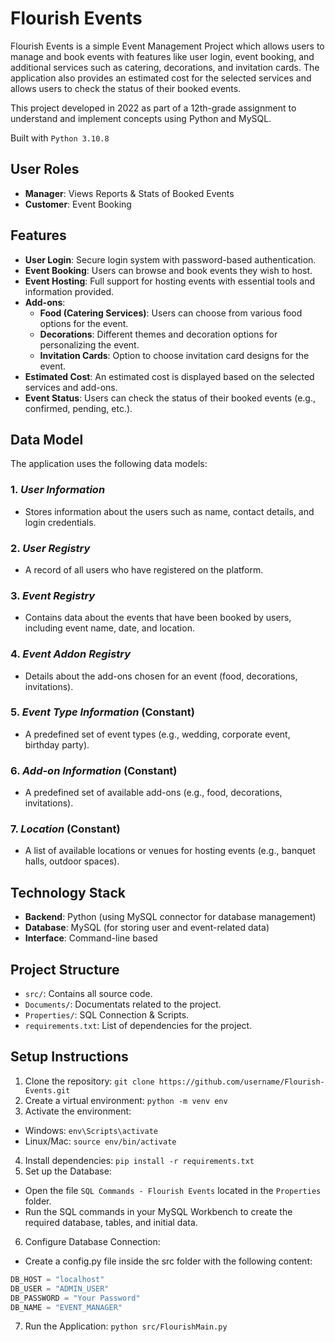 # Flourish Events

Flourish Events is a simple Event Management Project which allows users to manage and book events with features like user login, event booking, and additional services such as catering, decorations, and invitation cards. The application also provides an estimated cost for the selected services and allows users to check the status of their booked events.

This project developed in 2022 as part of a 12th-grade assignment to understand and implement concepts using Python and MySQL. 

Built with `Python 3.10.8`

## User Roles
- **Manager**: Views Reports & Stats of Booked Events
- **Customer**: Event Booking

## Features

- **User Login**: Secure login system with password-based authentication.
- **Event Booking**: Users can browse and book events they wish to host.
- **Event Hosting**: Full support for hosting events with essential tools and information provided.
- **Add-ons**: 
  - **Food (Catering Services)**: Users can choose from various food options for the event.
  - **Decorations**: Different themes and decoration options for personalizing the event.
  - **Invitation Cards**: Option to choose invitation card designs for the event.
- **Estimated Cost**: An estimated cost is displayed based on the selected services and add-ons.
- **Event Status**: Users can check the status of their booked events (e.g., confirmed, pending, etc.).

## Data Model

The application uses the following data models:

### 1. *User Information*
   - Stores information about the users such as name, contact details, and login credentials.
   
### 2. *User Registry*
   - A record of all users who have registered on the platform.

### 3. *Event Registry*
   - Contains data about the events that have been booked by users, including event name, date, and location.
   
### 4. *Event Addon Registry*
   - Details about the add-ons chosen for an event (food, decorations, invitations).
   
### 5. *Event Type Information* (Constant)
   - A predefined set of event types (e.g., wedding, corporate event, birthday party).
   
### 6. *Add-on Information* (Constant)
   - A predefined set of available add-ons (e.g., food, decorations, invitations).
   
### 7. *Location* (Constant)
   - A list of available locations or venues for hosting events (e.g., banquet halls, outdoor spaces).

## Technology Stack

- **Backend**: Python (using MySQL connector for database management)
- **Database**: MySQL (for storing user and event-related data)
- **Interface**: Command-line based

## Project Structure
- `src/`: Contains all source code.
- `Documents/`: Documentats related to the project.
- `Properties/`: SQL Connection & Scripts.
- `requirements.txt`: List of dependencies for the project.

## Setup Instructions
1. Clone the repository: `git clone https://github.com/username/Flourish-Events.git`
2. Create a virtual environment: `python -m venv env`
3. Activate the environment:
  - Windows: `env\Scripts\activate`
  - Linux/Mac: `source env/bin/activate`
4. Install dependencies: `pip install -r requirements.txt`
5. Set up the Database: 
  - Open the file `SQL Commands - Flourish Events` located in the `Properties` folder.
  - Run the SQL commands in your MySQL Workbench to create the required database, tables, and initial data.
6. Configure Database Connection:
  - Create a config.py file inside the src folder with the following content:
```python
DB_HOST = "localhost"
DB_USER = "ADMIN_USER"
DB_PASSWORD = "Your Password"
DB_NAME = "EVENT_MANAGER"
```
7. Run the Application: `python src/FlourishMain.py`


